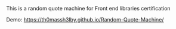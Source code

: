 This is a random quote machine for Front end libraries certification

Demo: https://th0massh3lby.github.io/Random-Quote-Machine/
